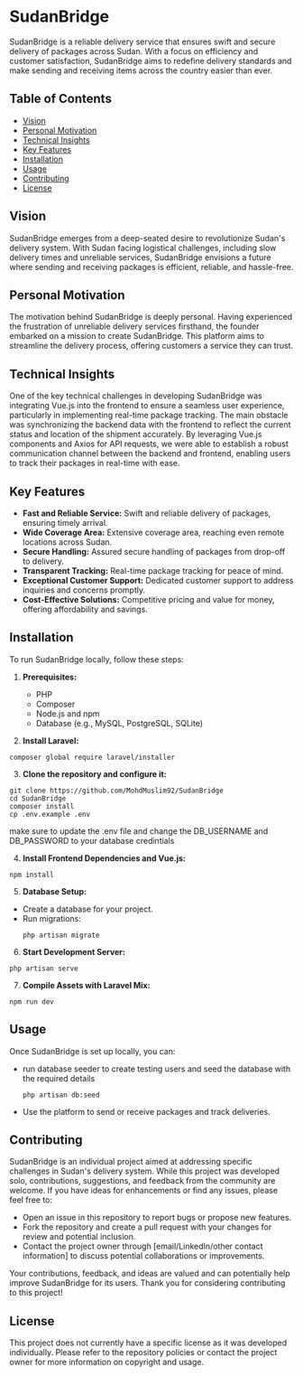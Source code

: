 # SudanBridge

SudanBridge is a reliable delivery service that ensures swift and secure delivery of packages across Sudan. With a focus on efficiency and customer satisfaction, SudanBridge aims to redefine delivery standards and make sending and receiving items across the country easier than ever.

## Table of Contents
- [Vision](#vision)
- [Personal Motivation](#personal-motivation)
- [Technical Insights](#technical-insights)
- [Key Features](#key-features)
- [Installation](#installation)
- [Usage](#usage)
- [Contributing](#contributing)
- [License](#license)

## Vision

SudanBridge emerges from a deep-seated desire to revolutionize Sudan's delivery system. With Sudan facing logistical challenges, including slow delivery times and unreliable services, SudanBridge envisions a future where sending and receiving packages is efficient, reliable, and hassle-free.

## Personal Motivation

The motivation behind SudanBridge is deeply personal. Having experienced the frustration of unreliable delivery services firsthand, the founder embarked on a mission to create SudanBridge. This platform aims to streamline the delivery process, offering customers a service they can trust.

## Technical Insights

One of the key technical challenges in developing SudanBridge was integrating Vue.js into the frontend to ensure a seamless user experience, particularly in implementing real-time package tracking. The main obstacle was synchronizing the backend data with the frontend to reflect the current status and location of the shipment accurately. By leveraging Vue.js components and Axios for API requests, we were able to establish a robust communication channel between the backend and frontend, enabling users to track their packages in real-time with ease.

## Key Features

- **Fast and Reliable Service:** Swift and reliable delivery of packages, ensuring timely arrival.
- **Wide Coverage Area:** Extensive coverage area, reaching even remote locations across Sudan.
- **Secure Handling:** Assured secure handling of packages from drop-off to delivery.
- **Transparent Tracking:** Real-time package tracking for peace of mind.
- **Exceptional Customer Support:** Dedicated customer support to address inquiries and concerns promptly.
- **Cost-Effective Solutions:** Competitive pricing and value for money, offering affordability and savings.

## Installation

To run SudanBridge locally, follow these steps:

1. **Prerequisites:**
   - PHP
   - Composer
   - Node.js and npm
   - Database (e.g., MySQL, PostgreSQL, SQLite)

2. **Install Laravel:**
```
composer global require laravel/installer
```

3. **Clone the repository and configure it:**
```
git clone https://github.com/MohdMuslim92/SudanBridge
cd SudanBridge
composer install
cp .env.example .env
```

make sure to update the .env file and change the DB_USERNAME and DB_PASSWORD to your database credintials

4. **Install Frontend Dependencies and Vue.js:**
```
npm install
```

5. **Database Setup:**
- Create a database for your project.
- Run migrations:
  ```
  php artisan migrate
  ```

6. **Start Development Server:**
```
php artisan serve
```

7. **Compile Assets with Laravel Mix:**
```
npm run dev
```


## Usage

Once SudanBridge is set up locally, you can:

- run database seeder to create testing users and seed the database with the required details
  ```
  php artisan db:seed
  ```
- Use the platform to send or receive packages and track deliveries.

## Contributing

SudanBridge is an individual project aimed at addressing specific challenges in Sudan's delivery system. While this project was developed solo, contributions, suggestions, and feedback from the community are welcome. If you have ideas for enhancements or find any issues, please feel free to:

- Open an issue in this repository to report bugs or propose new features.
- Fork the repository and create a pull request with your changes for review and potential inclusion.
- Contact the project owner through [email/LinkedIn/other contact information] to discuss potential collaborations or improvements.

Your contributions, feedback, and ideas are valued and can potentially help improve SudanBridge for its users. Thank you for considering contributing to this project!

## License

This project does not currently have a specific license as it was developed individually. Please refer to the repository policies or contact the project owner for more information on copyright and usage.
